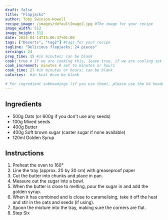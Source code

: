 ```yaml
---
draft: false
title: "Flapjacks"
author: Toby Swinson-Howell
recipe_image: /images/defaultImage2.jpg #The image for your recipe
image_width: 512
image_height: 512
date: 2024-04-14T15:06:37+01:00
tags: ["Deserts", "tag2"] #tags for your recipe
tagline: "Delicious flapjacks; 24 pieces"
servings: 24
prep_time: 15 #in minutes; can be blank
cook: true # If we are cooking this, leave true, if we are cooling set to false
cook_increment: minutes # set to minutes or hours
cook_time: 27 #in minutes or hours; can be blank
calories:  #in kcal #can be blank

# For ingredient subheadings (if you use them), please use the h4 header.  For print view I have those elements targeted
---
```



## Ingredients

- 500g Oats (or 600g if you don't use any seeds)
- 100g Mixed seeds
- 400g Butter
- 400g Soft brown sugar (caster sugar if none available)
- 120ml Golden Syrup

## Instructions

1. Preheat the oven to 160&deg;
2. Line the tray (approx. 20 by 30 cm) with greaseproof paper
3. Cut the butter into chunks and place in pan.
4. Measure out the sugar into a bowl.
5. When the butter is close to melting, pour the sugar in and add the golden syrup.
6. When it has combined and is close to caramelising, take it off the heat and stir in the oats and seeds (if using).
7. Spoon the mixture into the tray, making sure the corners are flat.
8. Step Six
